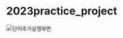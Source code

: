 # 2023practice_project
![단어추가실행화면](https://github.com/amin7942/2023practice_project/assets/76994595/02cb707a-027a-413a-90bc-7fd75ab5780e)
